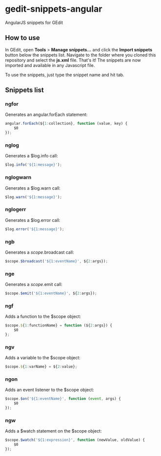 # gedit-snippets-angular

AngularJS snippets for GEdit

## How to use

In GEdit, open **Tools** > **Manage snippets...** and click the **Import snippets** button below the snippets list. Navigate
to the folder where you cloned this repository and select the **js.xml** file. That's it! The snippets are now imported
and available in any Javascript file.

To use the snippets, just type the snippet name and hit tab.

## Snippets list

### ngfor

Generates an angular.forEach statement:
```Javascript
angular.forEach(${1:collection}, function (value, key) {
	$0
});
```

### nglog

Generates a $log.info call:
```Javascript
$log.info('${1:message}');
```

### nglogwarn

Generates a $log.warn call:
```Javascript
$log.warn('${1:message}');
```

### nglogerr

Generates a $log.error call:
```Javascript
$log.error('${1:message}');
```

### ngb

Generates a $scope.$broadcast call:
```Javascript
$scope.$broadcast('${1:eventName}', ${2:args});
```

### nge

Generates a $scope.$emit call:
```Javascript
$scope.$emit('${1:eventName}', ${2:args});
```

### ngf

Adds a function to the $scope object:
```Javascript
$scope.${1:functionName} = function (${2:args}) {
	$0
};
```

### ngv

Adds a variable to the $scope object:
```Javascript
$scope.${1:varName} = ${2:value};
```

### ngon

Adds an event listener to the $scope object:
```Javascript
$scope.$on('${1:eventName}', function (event, args) {
	$0
});
```

### ngw

Adds a $watch statement on the $scope object:
```Javascript
$scope.$watch('${1:expression}', function (newValue, oldValue) {
	$0
});
```
